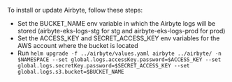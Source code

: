 To install or update Airbyte, follow these steps:

- Set the BUCKET_NAME env variable in which the Airbyte logs will be stored (airbyte-eks-logs-stg for stg and airbyte-eks-logs-prod for prod)
- Set the ACCESS_KEY and SECRET_ACCESS_KEY env variables for the AWS account where the bucket is located
- Run `helm upgrade -f ../airbyte/values.yaml airbyte ../airbyte/ -n $NAMESPACE --set global.logs.accessKey.password=$ACCESS_KEY --set global.logs.secretKey.password=$SECRET_ACCESS_KEY --set global.logs.s3.bucket=$BUCKET_NAME`